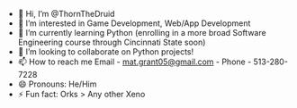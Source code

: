 - 👋 Hi, I’m @ThornTheDruid
- 👀 I’m interested in Game Development, Web/App Development
- 🌱 I’m currently learning Python (enrolling in a more broad Software Engineering course through Cincinnati State soon)
- 💞️ I’m looking to collaborate on Python projects!
- 📫 How to reach me Email - mat.grant05@gmail.com - Phone - 513-280-7228
- 😄 Pronouns: He/Him
- ⚡ Fun fact: Orks > Any other Xeno


